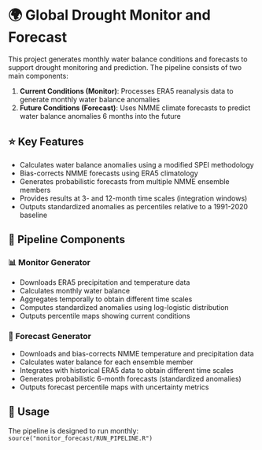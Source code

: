 # 🌍 Global Drought Monitor and Forecast

This project generates monthly water balance conditions and forecasts to support drought monitoring and prediction. The pipeline consists of two main components:

1.  **Current Conditions (Monitor)**: Processes ERA5 reanalysis data to generate monthly water balance anomalies
2.  **Future Conditions (Forecast)**: Uses NMME climate forecasts to predict water balance anomalies 6 months into the future

## ⭐ Key Features

-   Calculates water balance anomalies using a modified SPEI methodology
-   Bias-corrects NMME forecasts using ERA5 climatology
-   Generates probabilistic forecasts from multiple NMME ensemble members
-   Provides results at 3- and 12-month time scales (integration windows)
-   Outputs standardized anomalies as percentiles relative to a 1991-2020 baseline

## 🔧 Pipeline Components

### 📊 Monitor Generator

-   Downloads ERA5 precipitation and temperature data
-   Calculates monthly water balance
-   Aggregates temporally to obtain different time scales
-   Computes standardized anomalies using log-logistic distribution
-   Outputs percentile maps showing current conditions

### 🔮 Forecast Generator

-   Downloads and bias-corrects NMME temperature and precipitation data
-   Calculates water balance for each ensemble member
-   Integrates with historical ERA5 data to obtain different time scales
-   Generates probabilistic 6-month forecasts (standardized anomalies)
-   Outputs forecast percentile maps with uncertainty metrics

## 🚀 Usage

The pipeline is designed to run monthly: `source("monitor_forecast/RUN_PIPELINE.R")`
